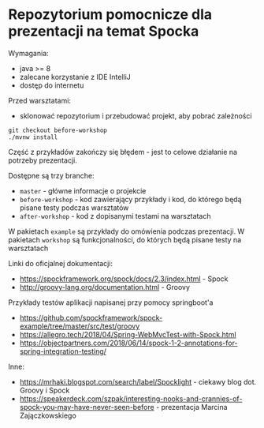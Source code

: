 # Repozytorium pomocnicze dla prezentacji na temat Spocka

Wymagania:
* java >= 8
* zalecane korzystanie z IDE IntelliJ
* dostęp do internetu

Przed warsztatami:
* sklonować repozytorium i przebudować projekt, aby pobrać zależności
```
git checkout before-workshop
./mvnw install
```
Część z przykładów zakończy się błędem - jest to celowe działanie na potrzeby prezentacji.

Dostępne są trzy branche:
* `master` - główne informacje o projekcie
* `before-workshop` - kod zawierający przykłady i kod, do którego będą pisane testy podczas warsztatów
* `after-workshop` - kod z dopisanymi testami na warsztatach

W pakietach `example` są przykłady do omówienia podczas prezentacji.
W pakietach `workshop` są funkcjonalności, do których będą pisane testy na warsztatach

Linki do oficjalnej dokumentacji:
* https://spockframework.org/spock/docs/2.3/index.html - Spock
* http://groovy-lang.org/documentation.html - Groovy

Przykłady testów aplikacji napisanej przy pomocy springboot'a
* https://github.com/spockframework/spock-example/tree/master/src/test/groovy
* https://allegro.tech/2018/04/Spring-WebMvcTest-with-Spock.html
* https://objectpartners.com/2018/06/14/spock-1-2-annotations-for-spring-integration-testing/

Inne:
* https://mrhaki.blogspot.com/search/label/Spocklight - ciekawy blog dot. Groovy i Spock
* https://speakerdeck.com/szpak/interesting-nooks-and-crannies-of-spock-you-may-have-never-seen-before - prezentacja Marcina Zajączkowskiego
